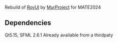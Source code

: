 Rebuild of [RovUI](https://github.com/murproject/RovUI) by [MurProject](https://github.com/murproject) for MATE2024

## Dependencies
Qt5.15, SFML 2.6.1 Already available from a thirdpaty

